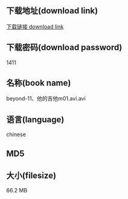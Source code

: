 ## 下载地址(download link)
[下载链接 download link](https://voluble-croquembouche-d321dc.netlify.app/?s=beyond-11%E3%80%81%E4%BB%96%E7%9A%84%E5%90%89%E4%BB%96m01.avi)

## 下载密码(download password)
1411

## 名称(book name)
beyond-11、他的吉他m01.avi.avi

## 语言(language)
chinese

## MD5


## 大小(filesize)
66.2 MB
